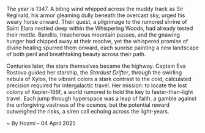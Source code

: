 
The year is 1347.  A biting wind whipped across the muddy track as Sir Reginald, his armor gleaming dully beneath the overcast sky, urged his weary horse onward.  Their quest, a pilgrimage to the rumored shrine of Saint Elara nestled deep within the Whispering Woods, had already tested their mettle.  Bandits, treacherous mountain passes, and the gnawing hunger had chipped away at their resolve, yet the whispered promise of divine healing spurred them onward, each sunrise painting a new landscape of both peril and breathtaking beauty across their path.

Centuries later, the stars themselves became the highway.  Captain Eva Rostova guided her starship, the *Stardust Drifter*, through the swirling nebula of Xylos, the vibrant colors a stark contrast to the cold, calculated precision required for intergalactic travel.  Her mission: to locate the lost colony of Kepler-186f, a world rumored to hold the key to faster-than-light travel.  Each jump through hyperspace was a leap of faith, a gamble against the unforgiving vastness of the cosmos, but the potential reward outweighed the risks, a siren call echoing across the light-years.

~ By Hozmi - 04 April 2025
